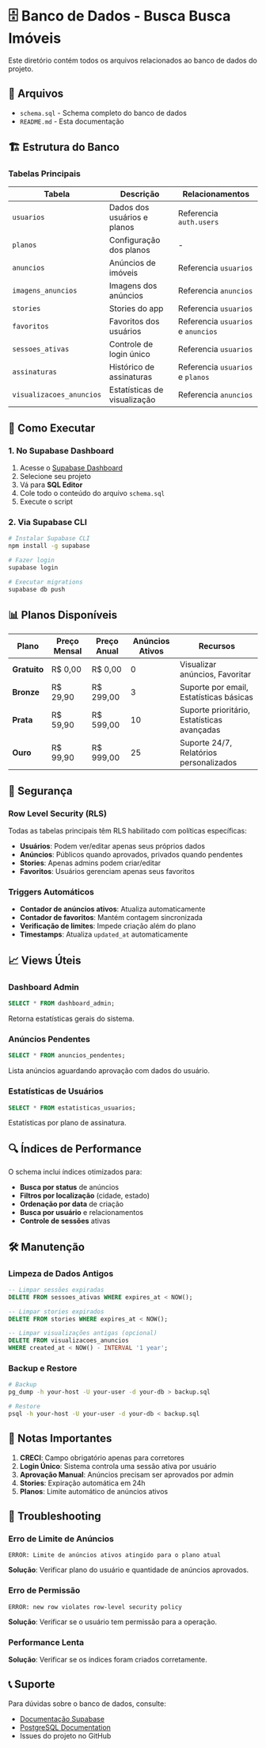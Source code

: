 # 🗄️ Banco de Dados - Busca Busca Imóveis

Este diretório contém todos os arquivos relacionados ao banco de dados do projeto.

## 📁 Arquivos

- `schema.sql` - Schema completo do banco de dados
- `README.md` - Esta documentação

## 🏗️ Estrutura do Banco

### Tabelas Principais

| Tabela | Descrição | Relacionamentos |
|--------|-----------|-----------------|
| `usuarios` | Dados dos usuários e planos | Referencia `auth.users` |
| `planos` | Configuração dos planos | - |
| `anuncios` | Anúncios de imóveis | Referencia `usuarios` |
| `imagens_anuncios` | Imagens dos anúncios | Referencia `anuncios` |
| `stories` | Stories do app | Referencia `usuarios` |
| `favoritos` | Favoritos dos usuários | Referencia `usuarios` e `anuncios` |
| `sessoes_ativas` | Controle de login único | Referencia `usuarios` |
| `assinaturas` | Histórico de assinaturas | Referencia `usuarios` e `planos` |
| `visualizacoes_anuncios` | Estatísticas de visualização | Referencia `anuncios` |

## 🚀 Como Executar

### 1. No Supabase Dashboard

1. Acesse o [Supabase Dashboard](https://supabase.com/dashboard)
2. Selecione seu projeto
3. Vá para **SQL Editor**
4. Cole todo o conteúdo do arquivo `schema.sql`
5. Execute o script

### 2. Via Supabase CLI

```bash
# Instalar Supabase CLI
npm install -g supabase

# Fazer login
supabase login

# Executar migrations
supabase db push
```

## 📊 Planos Disponíveis

| Plano | Preço Mensal | Preço Anual | Anúncios Ativos | Recursos |
|-------|--------------|-------------|-----------------|----------|
| **Gratuito** | R$ 0,00 | R$ 0,00 | 0 | Visualizar anúncios, Favoritar |
| **Bronze** | R$ 29,90 | R$ 299,00 | 3 | Suporte por email, Estatísticas básicas |
| **Prata** | R$ 59,90 | R$ 599,00 | 10 | Suporte prioritário, Estatísticas avançadas |
| **Ouro** | R$ 99,90 | R$ 999,00 | 25 | Suporte 24/7, Relatórios personalizados |

## 🔐 Segurança

### Row Level Security (RLS)

Todas as tabelas principais têm RLS habilitado com políticas específicas:

- **Usuários**: Podem ver/editar apenas seus próprios dados
- **Anúncios**: Públicos quando aprovados, privados quando pendentes
- **Stories**: Apenas admins podem criar/editar
- **Favoritos**: Usuários gerenciam apenas seus favoritos

### Triggers Automáticos

- **Contador de anúncios ativos**: Atualiza automaticamente
- **Contador de favoritos**: Mantém contagem sincronizada
- **Verificação de limites**: Impede criação além do plano
- **Timestamps**: Atualiza `updated_at` automaticamente

## 📈 Views Úteis

### Dashboard Admin
```sql
SELECT * FROM dashboard_admin;
```
Retorna estatísticas gerais do sistema.

### Anúncios Pendentes
```sql
SELECT * FROM anuncios_pendentes;
```
Lista anúncios aguardando aprovação com dados do usuário.

### Estatísticas de Usuários
```sql
SELECT * FROM estatisticas_usuarios;
```
Estatísticas por plano de assinatura.

## 🔍 Índices de Performance

O schema inclui índices otimizados para:

- **Busca por status** de anúncios
- **Filtros por localização** (cidade, estado)
- **Ordenação por data** de criação
- **Busca por usuário** e relacionamentos
- **Controle de sessões** ativas

## 🛠️ Manutenção

### Limpeza de Dados Antigos

```sql
-- Limpar sessões expiradas
DELETE FROM sessoes_ativas WHERE expires_at < NOW();

-- Limpar stories expirados
DELETE FROM stories WHERE expires_at < NOW();

-- Limpar visualizações antigas (opcional)
DELETE FROM visualizacoes_anuncios 
WHERE created_at < NOW() - INTERVAL '1 year';
```

### Backup e Restore

```bash
# Backup
pg_dump -h your-host -U your-user -d your-db > backup.sql

# Restore
psql -h your-host -U your-user -d your-db < backup.sql
```

## 📝 Notas Importantes

1. **CRECI**: Campo obrigatório apenas para corretores
2. **Login Único**: Sistema controla uma sessão ativa por usuário
3. **Aprovação Manual**: Anúncios precisam ser aprovados por admin
4. **Stories**: Expiração automática em 24h
5. **Planos**: Limite automático de anúncios ativos

## 🐛 Troubleshooting

### Erro de Limite de Anúncios
```
ERROR: Limite de anúncios ativos atingido para o plano atual
```
**Solução**: Verificar plano do usuário e quantidade de anúncios aprovados.

### Erro de Permissão
```
ERROR: new row violates row-level security policy
```
**Solução**: Verificar se o usuário tem permissão para a operação.

### Performance Lenta
**Solução**: Verificar se os índices foram criados corretamente.

## 📞 Suporte

Para dúvidas sobre o banco de dados, consulte:
- [Documentação Supabase](https://supabase.com/docs)
- [PostgreSQL Documentation](https://www.postgresql.org/docs/)
- Issues do projeto no GitHub 